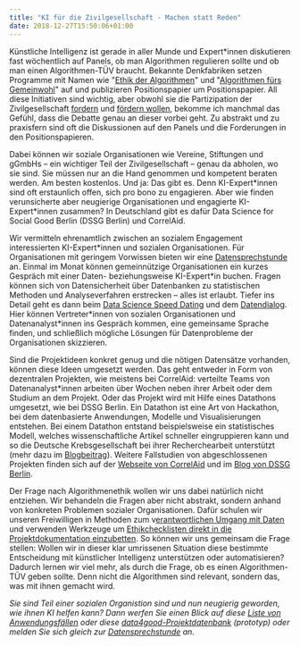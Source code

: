 ```yaml
---
title: "KI für die Zivilgesellschaft - Machen statt Reden"
date: 2018-12-27T15:50:06+01:00
---
```


Künstliche Intelligenz ist gerade in aller Munde und Expert\*innen diskutieren fast wöchentlich auf Panels, ob man Algorithmen regulieren sollte und ob man einen Algorithmen-TÜV braucht. Bekannte Denkfabriken setzen Programme mit Namen wie &quot;[Ethik der Algorithmen](https://www.bertelsmann-stiftung.de/de/unsere-projekte/ethik-der-algorithmen/)&quot; und &quot;[Algorithmen fürs Gemeinwohl](https://www.stiftung-nv.de/de/projekt/algorithmen-fuers-gemeinwohl)&quot; auf und publizieren Positionspapier um Positionspapier. All diese Initiativen sind wichtig, aber obwohl sie die Partizipation der Zivilgesellschaft [fordern](https://www.stiftung-nv.de/de/publikation/digitalisierung-braucht-engagement) und [fördern wollen](https://algorithmenethik.de/projekt/), bekomme ich manchmal das Gefühl, dass die Debatte genau an dieser vorbei geht. Zu abstrakt und zu praxisfern sind oft die Diskussionen auf den Panels und die Forderungen in den Positionspapieren.

Dabei können wir soziale Organisationen wie Vereine, Stiftungen und gGmbHs – ein wichtiger Teil der Zivilgesellschaft – genau da abholen, wo sie sind. Sie müssen nur an die Hand genommen und kompetent beraten werden. Am besten kostenlos. Und ja: Das gibt es. Denn KI-Expert\*innen sind oft erstaunlich offen, sich pro bono zu engagieren. Aber wie finden verunsicherte aber neugierige Organisationen und engagierte KI-Expert\*innen zusammen? In Deutschland gibt es dafür Data Science for Social Good Berlin (DSSG Berlin) und CorrelAid.

Wir vermitteln ehrenamtlich zwischen an sozialem Engagement interessierten KI-Expert\*innen und sozialen Organisationen. Für Organisationen mit geringem Vorwissen bieten wir eine [Datensprechstunde](http://dssg-berlin.eventbrite.de) an. Einmal im Monat können gemeinnützige Organisationen ein kurzes Gespräch mit einer Daten- beziehungsweise KI-Expert\*in buchen. Fragen können sich von Datensicherheit über Datenbanken zu statistischen Methoden und Analyseverfahren erstrecken – alles ist erlaubt. Tiefer ins Detail geht es dann beim [Data Science Speed Dating](https://blog.dssg-berlin.org/data-science-speed-dating-in-berlin-9c75a44a5c00) und dem [Datendialog](https://correlaid.org/blog/posts/datendialog). Hier können Vertreter\*innen von sozialen Organisationen und Datenanalyst\*innen ins Gespräch kommen, eine gemeinsame Sprache finden, und schließlich mögliche Lösungen für Datenprobleme der Organisationen skizzieren.

Sind die Projektideen konkret genug und die nötigen Datensätze vorhanden, können diese Ideen umgesetzt werden. Das geht entweder in Form von dezentralen Projekten, wie meistens bei CorrelAid: verteilte Teams von Datenanalyst\*innen arbeiten über Wochen neben ihrer Arbeit oder dem Studium an dem Projekt. Oder das Projekt wird mit Hilfe eines Datathons umgesetzt, wie bei DSSG Berlin. Ein Datathon ist eine Art von Hackathon, bei dem datenbasierte Anwendungen, Modelle und Visualisierungen entstehen. Bei einem Datathon entstand beispielsweise ein statistisches Modell, welches wissenschaftliche Artikel schneller eingruppieren kann und so die Deutsche Krebsgesellschaft bei ihrer Recherchearbeit unterstützt (mehr dazu im [Blogbeitrag](https://blog.dssg-berlin.org/datenanalyse-f%C3%BCr-berufliche-orientierung-und-krebs-wissensmanagement-96aa7a7ffd3d)). Weitere Fallstudien von abgeschlossenen Projekten finden sich auf der [Webseite von CorrelAid](https://correlaid.org/de/) und im [Blog von DSSG Berlin](https://blog.dssg-berlin.org).

Der Frage nach Algorithmenethik wollen wir uns dabei natürlich nicht entziehen. Wir behandeln die Fragen aber nicht abstrakt, sondern anhand von konkreten Problemen sozialer Organisationen.  Dafür schulen wir unseren Freiwilligen in Methoden zum v[erantwortlichen Umgang mit Daten](https://the-engine-room.github.io/responsible-data-handbook/) und verwenden Werkzeuge um [Ethikchecklisten direkt in die Projektdokumentation einzubetten](http://deon.drivendata.org/). So können wir uns gemeinsam die Frage stellen: Wollen wir in dieser klar umrissenen Situation diese bestimmte Entscheidung mit künstlicher Intelligenz unterstützen oder automatisieren? Dadurch lernen wir viel mehr, als durch die Frage, ob es einen Algorithmen-TÜV geben sollte. Denn nicht die Algorithmen sind relevant, sondern das, was mit ihnen gemacht wird.

_Sie sind Teil einer sozialen Organistion sind und nun neugierig geworden, wie ihnen KI helfen kann? Dann werfen Sie einen Blick auf diese_ [_Liste von Anwendungsfällen_](https://blog.dssg-berlin.org/datenanalyse-f%C3%BCr-das-gemeinwohl-e964566cdd99) _oder diese_ [_data4good-Projektdatenbank_](https://data4good.correlaid.org/) _(prototyp) oder melden Sie sich gleich zur_ [_Datensprechstunde_](http://dssg-berlin.eventbrite.de) _an._
